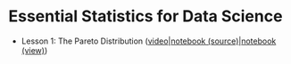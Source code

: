 # Essential Statistics for Data Science

- Lesson 1: The Pareto Distribution ([video](https://www.dropbox.com/s/kxhdtlxb0g7lqot/01-the-pareto-distribution.mp4?dl=0)|[notebook (source)](./ParetoDistribution)|[notebook (view)](./ParetoDistribution/html/Essential%20Statistics%20For%20Data%20Science%20-%20The%20Pareto%20Distribution.html))
